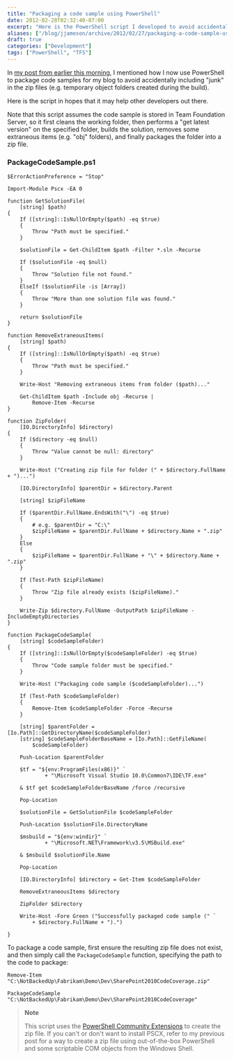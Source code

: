 ```yaml
---
title: "Packaging a code sample using PowerShell"
date: 2012-02-28T02:32:40-07:00
excerpt: "Here is the PowerShell script I developed to avoid accidentally including \"junk\" in code samples I create for my blog."
aliases: ["/blog/jjameson/archive/2012/02/27/packaging-a-code-sample-using-powershell.aspx", "/blog/jjameson/archive/2012/02/28/packaging-a-code-sample-using-powershell.aspx"]
draft: true
categories: ["Development"]
tags: ["PowerShell", "TFS"]
---
```


In
[my post from earlier this morning](/blog/jjameson/2012/02/27/zip-a-folder-using-powershell), I mentioned how I now use PowerShell
to package code samples for my blog to avoid accidentally including "junk" in
the zip files (e.g. temporary object folders created during the build).

Here is the script in hopes that it may help other developers out there.

Note that this script assumes the code sample is stored in Team Foundation
Server, so it first cleans the working folder, then performs a "get latest version"
on the specified folder, builds the solution, removes some extraneous items
(e.g. "obj" folders), and finally packages the folder into a zip file.

### PackageCodeSample.ps1

```
$ErrorActionPreference = "Stop"

Import-Module Pscx -EA 0

function GetSolutionFile(
    [string] $path)
{
    If ([string]::IsNullOrEmpty($path) -eq $true)
    {
        Throw "Path must be specified."
    }

    $solutionFile = Get-ChildItem $path -Filter *.sln -Recurse
    
    If ($solutionFile -eq $null)
    {
        Throw "Solution file not found."
    }
    ElseIf ($solutionFile -is [Array])
    {
        Throw "More than one solution file was found."
    }
    
    return $solutionFile
}

function RemoveExtraneousItems(
    [string] $path)
{
    If ([string]::IsNullOrEmpty($path) -eq $true)
    {
        Throw "Path must be specified."
    }

    Write-Host "Removing extraneous items from folder ($path)..."
    
    Get-ChildItem $path -Include obj -Recurse |
        Remove-Item -Recurse
}
    
function ZipFolder(
    [IO.DirectoryInfo] $directory)
{
    If ($directory -eq $null)
    {
        Throw "Value cannot be null: directory"
    }
    
    Write-Host ("Creating zip file for folder (" + $directory.FullName + ")...")
    
    [IO.DirectoryInfo] $parentDir = $directory.Parent
    
    [string] $zipFileName
    
    If ($parentDir.FullName.EndsWith("\") -eq $true)
    {
        # e.g. $parentDir = "C:\"
        $zipFileName = $parentDir.FullName + $directory.Name + ".zip"
    }
    Else
    {
        $zipFileName = $parentDir.FullName + "\" + $directory.Name + ".zip"
    }
    
    If (Test-Path $zipFileName)
    {
        Throw "Zip file already exists ($zipFileName)."
    }
    
    Write-Zip $directory.FullName -OutputPath $zipFileName -IncludeEmptyDirectories
}

function PackageCodeSample(
    [string] $codeSampleFolder)
{
    If ([string]::IsNullOrEmpty($codeSampleFolder) -eq $true)
    {
        Throw "Code sample folder must be specified."
    }
    
    Write-Host ("Packaging code sample ($codeSampleFolder)...")

    If (Test-Path $codeSampleFolder)
    {
        Remove-Item $codeSampleFolder -Force -Recurse
    }
    
    [string] $parentFolder = [Io.Path]::GetDirectoryName($codeSampleFolder)
    [string] $codeSampleFolderBaseName = [Io.Path]::GetFileName(
        $codeSampleFolder)
    
    Push-Location $parentFolder

    $tf = "${env:ProgramFiles(x86)}" `
            + "\Microsoft Visual Studio 10.0\Common7\IDE\TF.exe"

    & $tf get $codeSampleFolderBaseName /force /recursive

    Pop-Location
    
    $solutionFile = GetSolutionFile $codeSampleFolder
        
    Push-Location $solutionFile.DirectoryName

    $msbuild = "${env:windir}" `
            + "\Microsoft.NET\Framework\v3.5\MSBuild.exe"

    & $msbuild $solutionFile.Name

    Pop-Location
    
    [IO.DirectoryInfo] $directory = Get-Item $codeSampleFolder
    
    RemoveExtraneousItems $directory
    
    ZipFolder $directory

    Write-Host -Fore Green ("Successfully packaged code sample (" `
        + $directory.FullName + ").")

}
```

To package a code sample, first ensure the resulting zip file does not exist,
and then simply call the `PackageCodeSample`
function, specifying the path to the code to package:

```
Remove-Item "C:\NotBackedUp\Fabrikam\Demo\Dev\SharePoint2010CodeCoverage.zip"

PackageCodeSample "C:\NotBackedUp\Fabrikam\Demo\Dev\SharePoint2010CodeCoverage"
```

> **Note**
>
> This script uses the [PowerShell
> Community Extensions](http://pscx.codeplex.com/) to create the zip file. If you can't or don't
> want to install PSCX, refer to my previous post for a way to create
> a zip file using out-of-the-box PowerShell and some scriptable COM objects
> from the Windows Shell.


